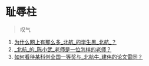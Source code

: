 # 耻辱柱

> 叹气

1. [为什么网上有那么多_北航_的学生黑_北航_？](https://www.zhihu.com/question/29731102/answer/749485435)
2. [_北航_的_陈小武_老师是一位怎样的老师？](https://www.zhihu.com/question/67218088/answer/286814442)
3. [如何看待某科创全国一等奖与_北航牛_建伟的论文雷同？](https://www.zhihu.com/question/407488288/answer/1358697263)
